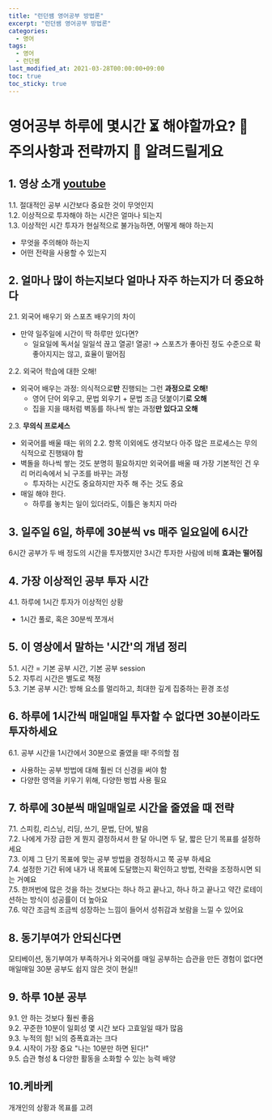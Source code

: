 ```yaml
---
title: "런던쌤 영어공부 방법론"
excerpt: "런던쌤 영어공부 방법론"
categories: 
  - 영어
tags: 
  - 영어
  - 런던쌤
last_modified_at: 2021-03-28T00:00:00+09:00
toc: true
toc_sticky: true
---
```


# 영어공부 하루에 몇시간 ⏳ 해야할까요? 📌 주의사항과 전략까지 📜 알려드릴게요


## 1. 영상 소개 [youtube](https://www.youtube.com/watch?v=XEP6Y7GUzXI)
1.1. 절대적인 공부 시간보다 중요한 것이 무엇인지  
1.2. 이상적으로 투자해야 하는 시간은 얼마나 되는지  
1.3. 이상적인 시간 투자가 현실적으로 불가능하면, 어떻게 해야 하는지  
- 무엇을 주의해야 하는지
- 어떤 전략을 사용할 수 있는지

## 2. 얼마나 많이 하는지보다 얼마나 자주 하는지가 더 중요하다


2.1. 외국어 배우기 와 스포츠 배우기의 차이  
- 만약 일주일에 시간이 딱 하루만 있다면?
  - 일요일에 독서실 일일석 끊고 열공! 열공! → 스포츠가 좋아진 정도 수준으로 확 좋아지지는 않고, 효율이 떨어짐


2.2. 외국어 학습에 대한 오해!  
- 외국어 배우는 과정: 의식적으로**만** 진행되는 그런 **과정으로 오해!** 
  - 영어 단어 외우고, 문법 외우기 + 문법 조금 덧붙이기**로 오해**
  - 집을 지을 때처럼 벽동를 하나씩 쌓는 과정**만 있다고 오해**  


2.3. **무의식 프로세스**  
- 외국어를 배울 때는 위의 2.2. 항목 이외에도 생각보다 아주 많은 프로세스는 무의식적으로 진행돼야 함
- 벽돌을 하나씩 쌓는 것도 분명히 필요하지만 외국어를 배울 때 가장 기본적인 건 우리 머리속에서 뇌 구조를 바꾸는 과정
  - 투자하는 시간도 중요하지만 자주 해 주는 것도 중요
- 매일 해야 한다.
  - 하루를 놓치는 일이 있더라도, 이틀은 놓치지 마라


## 3. 일주일 6일, 하루에 30분씩 vs 매주 일요일에 6시간
6시간 공부가 두 배 정도의 시간을 투자했지만 3시간 투자한 사람에 비해 **효과는 떨어짐**


## 4. 가장 이상적인 공부 투자 시간
4.1. 하루에 1시간 투자가 이상적인 상황  
- 1시간 풀로, 혹은 30분씩 쪼개서  


## 5. 이 영상에서 말하는 '시간'의 개념 정리
5.1. 시간 = 기본 공부 시간, 기본 공부 session  
5.2. 자투리 시간은 별도로 책정  
5.3. 기본 공부 시간: 방해 요소를 멀리하고, 최대한 깊게 집중하는 환경 조성  


## 6. 하루에 1시간씩 매일매일 투자할 수 없다면 30분이라도 투자하세요
6.1. 공부 시간을 1시간에서 30분으로 줄였을 때! 주의할 점  
- 사용하는 공부 방법에 대해 훨씬 더 신경을 써야 함 
- 다양한 영역을 키우기 위해, 다양한 벙법 사용 필요


## 7. 하루에 30분씩 매일매일로 시간을 줄였을 때 전략
7.1. 스피킹, 리스닝, 리딩, 쓰기, 문법, 단어, 발음  
7.2. 나에게 가장 급한 게 뭔지 결정하셔서 한 달 아니면 두 달, 짧은 단기 목표를 설정하세요  
7.3. 이제 그 단기 목표에 맞는 공부 방법을 경정하시고 쭉 공부 하세요  
7.4. 설정한 기간 뒤에 내가 내 목표에 도달했는지 확인하고 방법, 전략을 조정하시면 되는 거예요  
7.5. 한꺼번에 많은 것을 하는 것보다는 하나 하고 끝나고, 하나 하고 끝나고 약간 로테이션하는 방식이 성공률이 더 높아요  
7.6. 약간 조금씩 조금씩 성장하는 느낌이 들어서 성취감과 보람을 느낄 수 있어요  


## 8. 동기부여가 안되신다면
모티베이션, 동기부여가 부족하거나 외국어를 매일 공부하는 습관을 만든 경험이 없다면 매일매일 30분 공부도 쉽지 않은 것이 현실!!


## 9. 하루 10분 공부
9.1. 안 하는 것보다 훨씬 좋음  
9.2. 꾸준한 10분이 일회성 몇 시간 보다 고효일일 때가 많음  
9.3. 누적의 힘! 뇌의 증폭효과는 크다  
9.4. 시작이 가장 중요 "나는 10분만 하면 된다!"  
9.5. 습관 형성 & 다양한 활동을 소화할 수 있는 능력 배양  


## 10.케바케
개개인의 상황과 목표를 고려
